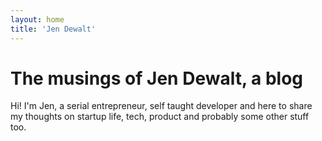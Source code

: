 ```yaml
---
layout: home
title: 'Jen Dewalt'
---
```


# The musings of <span class="purple">Jen Dewalt</span>, a blog

Hi! I'm Jen, a serial entrepreneur, self taught developer and here to share my thoughts on startup life, tech, product and probably some other stuff too.
